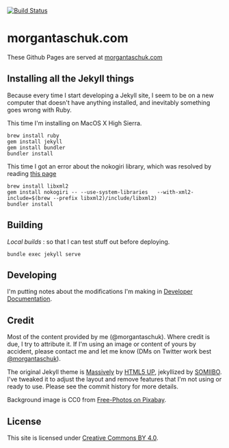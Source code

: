 [![Build Status](https://travis-ci.org/morgantaschuk/morgantaschuk.github.io.svg)](https://travis-ci.org/morgantaschuk/morgantaschuk.github.io)

# morgantaschuk.com

These Github Pages are served at [morgantaschuk.com](http://www.morgantaschuk.com)

## Installing all the Jekyll things

Because every time I start developing a Jekyll site, I seem to be on a new
computer that doesn't have anything installed, and inevitably something goes
wrong with Ruby.

This time I'm installing on MacOS X High Sierra.

```
brew install ruby
gem install jekyll
gem install bundler
bundler install
```

This time I got an error about the nokogiri library, which was resolved by
reading [this
page](http://www.nokogiri.org/tutorials/installing_nokogiri.html#mac_os_x)

```
brew install libxml2
gem install nokogiri -- --use-system-libraries   --with-xml2-include=$(brew --prefix libxml2)/include/libxml2)
bundler install
```

## Building


*Local builds* : so that I can test stuff out before deploying. 

    bundle exec jekyll serve

## Developing

I'm putting notes about the modifications I'm making in [Developer
Documentation](developer-docs.md).


## Credit

Most of the content provided by me (@morgantaschuk). Where credit is due, I try
to attribute it. If I'm using an image or content of yours by accident, please 
contact me and let me know (DMs on Twitter work best [@morgantaschuk]()).

The original Jekyll theme is
[Massively](https://github.com/iwiedenm/jekyll-theme-massively-src) by [HTML5
UP](https://html5up.net), jekyllized by [SOMIIBO](https://somiibo.com/). I've tweaked it to adjust the layout and remove
features that I'm not using or ready to use. Please see the commit history for more details.

Background image is CC0 from [Free-Photos on
Pixabay](https://pixabay.com/en/architecture-skyscraper-urban-city-768432/).

## License

This site is licensed under [Creative Commons BY 4.0](LICENSE).

